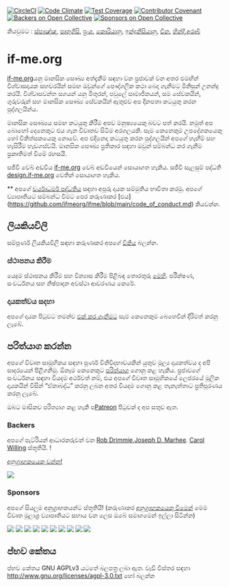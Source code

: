 [![CircleCI](https://circleci.com/gh/ifmeorg/ifme/tree/main.svg?style=svg)](https://circleci.com/gh/ifmeorg/ifme/tree/main)
[![Code Climate](https://codeclimate.com/github/ifmeorg/ifme/badges/gpa.svg)](https://codeclimate.com/github/ifmeorg/ifme)
[![Test Coverage](https://api.codeclimate.com/v1/badges/f9444a4d4116720518fe/test_coverage)](https://codeclimate.com/github/ifmeorg/ifme/test_coverage)
[![Contributor Covenant](https://img.shields.io/badge/Contributor%20Covenant-v2.1%20adopted-ff69b4.svg)](code_of_conduct.md)
[![Backers on Open Collective](https://opencollective.com/ifme/backers/badge.svg)](#backers)
[![Sponsors on Open Collective](https://opencollective.com/ifme/sponsors/badge.svg)](#sponsors)

කියවුමට : [ස්පාඤ්ඤ](https://github.com/ifmeorg/ifme/blob/main/README-ES.md), [පෘතුගීසි](https://github.com/ifmeorg/ifme/blob/main/README-PT.md), [ප්‍රංශ](https://github.com/ifmeorg/ifme/blob/main/README-FR.md), [
කොරියානු](https://github.com/ifmeorg/ifme/blob/main/README-KO.md), [ඉන්දුනීසියානු](https://github.com/ifmeorg/ifme/blob/main/README-ID.md), [චීන](https://github.com/ifmeorg/ifme/blob/main/README-CN.md), [හින්දි](https://github.com/ifmeorg/ifme/blob/main/README-HI.md),[අරාබි](https://github.com/ifmeorg/ifme/blob/main/README-AR.md)

# if-me.org

[if-me.org](https://www.if-me.org/)යනු මානසික සෞඛ්‍ය අත්දැකීම් සඳහා වන ප්‍රජාවක් වන අතර එමඟින් විශ්වාසදායක සහචරයින් සමඟ ඔවුන්ගේ පෞද්ගලික කථා බෙදා ගැනීමට මිනිසුන් උනන්දු කරයි. විශ්වාසවන්ත සගයන් යනු මිතුරන්, පවුලේ සාමාජිකයන්, සම සේවකයින්, ගුරුවරුන් සහ මානසික සෞඛ්‍ය සේවකයින් ඇතුළුව අප දිනපතා කටයුතු කරන පුද්ගලයින්ය.

මානසික සෞඛ්‍යය සමඟ කටයුතු කිරීම අපව මනුෂ්‍යයෙකු බවට පත් කරයි. නමුත් අප බොහෝ දෙනෙකුට එය ගැන විවෘතව සිටීම අරගලයකි. සෑම කෙනෙකුම උපදේශකයෙකු හෝ චිකිත්සකයෙකු නොවේ. අප එදිනෙදා කටයුතු කරන පුද්ගලයින් අපගේ හැඟීම් සහ හැසිරීම හැඩගස්වයි. මානසික සෞඛ්‍ය ප්‍රතිකාර සඳහා ඔවුන් සම්බන්ධ කර ගැනීම ප්‍රකෘතිමත් වීමේ රහසයි.

සජීවී වෙබ් අඩවිය [if-me.org](https://www.if-me.org/) වෙබ් අඩවියෙන් සොයාගත හැකිය. සජීවී සැලසුම් පද්ධති [design.if-me.org](http://design.if-me.org/) වෙතින් සොයාගත හැකිය.

** අපගේ [චර්යාධර්ම පද්ධතිය](http://contributor-covenant.org) සඳහා අපූරු දායක සම්මුතිය භාවිතා කරමු.
අපගේ ව්‍යාපෘතියට සම්බන්ධ වීමට පෙර කරුණාකර [එය] (https://github.com/ifmeorg/ifme/blob/main/code_of_conduct.md) කියවන්න.




## ලියකියවිලි

සම්පූර්ණ ලියකියවිලි සඳහා කරුණාකර අපගේ [විකිය](https://github.com/ifmeorg/ifme/wiki) බලන්න.

### ස්ථාපනය කිරීම

යෙදුම ස්ථාපනය කිරීම සහ වින්‍යාස කිරීම පිළිබඳ තොරතුරු [මෙහි](https://github.com/ifmeorg/ifme/wiki/Installation). පරීක්ෂණ, සංවර්ධනය සහ නිෂ්පාදන අවස්ථා ආවරණය කෙරේ.

### දායකත්වය සදහා

අපගේ දායක පිටුවට තමන්ව [එක් කර ගැනීමට](https://github.com/ifmeorg/ifme/wiki/Contributor-Blurb) සෑම කෙනෙකුම බෙහෙවින් දිරිමත් කරනු ලැබේ.

## පරිත්යාග කරන්න

අපගේ විවෘත සාමූහිකය සඳහා පූර්ණ විනිවිදභාවයකින් යුතුව මූල්‍ය දායකත්වය ද අපි සාදරයෙන් පිළිගනිමු. ඕනෑම කෙනෙකුට [පරිත්යාග](https://opencollective.com/ifme) ගොනු කළ හැකිය. ප්‍රජාවගේ සංවර්ධනය සඳහා වියදම අර්ථවත් නම්, එය අපගේ විවෘත සාමූහිකයේ ලෙජරයේ මූලික දායකයින් විසින් “ඒකාබද්ධ” කරනු ලබන අතර වියදම ගොනු කළ තැනැත්තාට ප්‍රතිපූරණය කරනු ලැබේ.


ඔබට මාසිකව පරිත්‍යාග කළ හැකි ප[Patreon](https://www.patreon.com/ifme) පිටුවක් ද අප සතුව ඇත.


### Backers

අපගේ පැට්රියන් ආධාරකරුවන් වන [Rob Drimmie](https://www.patreon.com/user?u=3251857),[Joseph D. Marhee](https://www.patreon.com/user?u=2899171). [Carol Willing](https://www.patreon.com/user?u=202458) ස්තූතියි.
!


[අනුග්‍රාහකයෙකු වන්න!](https://opencollective.com/ifme#backer)

<a href="https://opencollective.com/ifme#backers" target="_blank"><img src="https://opencollective.com/ifme/backers.svg?width=890"></a>

### Sponsors

අපගේ සියලුම අනුග්‍රාහකයන්ට ස්තූතියි! (කරුණාකර [අනුග්‍රාහකයෙකු වීමෙන්](https://opencollective.com/ifme#sponsor)
 මෙම විවෘත මූලාශ්‍ර ව්‍යාපෘතියට සහාය වන ලෙස ඔබේ සමාගමෙන් ඉල්ලා සිටින්න)

<section role="presentation">
  <a href="https://opencollective.com/ifme/sponsor/0/website" target="_blank"><img src="https://opencollective.com/ifme/sponsor/0/avatar.svg"></a>
  <a href="https://opencollective.com/ifme/sponsor/1/website" target="_blank"><img src="https://opencollective.com/ifme/sponsor/1/avatar.svg"></a>
  <a href="https://opencollective.com/ifme/sponsor/2/website" target="_blank"><img src="https://opencollective.com/ifme/sponsor/2/avatar.svg"></a>
  <a href="https://opencollective.com/ifme/sponsor/3/website" target="_blank"><img src="https://opencollective.com/ifme/sponsor/3/avatar.svg"></a>
  <a href="https://opencollective.com/ifme/sponsor/4/website" target="_blank"><img src="https://opencollective.com/ifme/sponsor/4/avatar.svg"></a>
  <a href="https://opencollective.com/ifme/sponsor/5/website" target="_blank"><img src="https://opencollective.com/ifme/sponsor/5/avatar.svg"></a>
  <a href="https://opencollective.com/ifme/sponsor/6/website" target="_blank"><img src="https://opencollective.com/ifme/sponsor/6/avatar.svg"></a>
  <a href="https://opencollective.com/ifme/sponsor/7/website" target="_blank"><img src="https://opencollective.com/ifme/sponsor/7/avatar.svg"></a>
  <a href="https://opencollective.com/ifme/sponsor/8/website" target="_blank"><img src="https://opencollective.com/ifme/sponsor/8/avatar.svg"></a>
  <a href="https://opencollective.com/ifme/sponsor/9/website" target="_blank"><img src="https://opencollective.com/ifme/sponsor/9/avatar.svg"></a>
</section>

## ප්‍භව කේතය

ප්‍භව කේතය GNU AGPLv3 යටතේ බලපත්‍ර ලබා ඇත. වැඩි විස්තර සඳහා http://www.gnu.org/licenses/agpl-3.0.txt හෝ බලන්න

